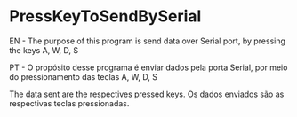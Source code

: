 # PressKeyToSendBySerial
EN - The purpose of this program is send data over Serial port, by pressing the keys A, W, D, S

PT - O propósito desse programa é enviar dados pela porta Serial, por meio do pressionamento das teclas A, W, D, S

The data sent are the respectives pressed keys.
Os dados enviados são as respectivas teclas pressionadas.

